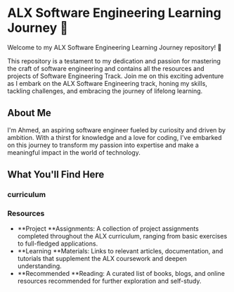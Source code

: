 
# ALX Software Engineering Learning Journey 🌟

Welcome to my ALX Software Engineering Learning Journey repository! 🚀

This repository is a testament to my dedication and passion for mastering the craft of software engineering and contains all the resources and projects of Software Engineering Track. Join me on this exciting adventure as I embark on the ALX Software Engineering track, honing my skills, tackling challenges, and embracing the journey of lifelong learning.

## About Me
I'm Ahmed, an aspiring software engineer fueled by curiosity and driven by ambition. With a thirst for knowledge and a love for coding, I've embarked on this journey to transform my passion into expertise and make a meaningful impact in the world of technology.

## What You'll Find Here
### curriculum

### Resources
* **Project **Assignments: A collection of project assignments completed throughout the ALX curriculum, ranging from basic exercises to full-fledged applications.
* **Learning **Materials: Links to relevant articles, documentation, and tutorials that supplement the ALX coursework and deepen understanding.
* **Recommended **Reading: A curated list of books, blogs, and online resources recommended for further exploration and self-study.
